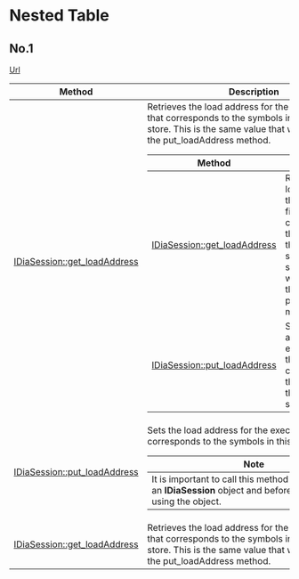 # Nested Table

## No.1

[Url](https://int.msdn.microsoft.com/library/4sy4ebfw.aspx)

<table>
<thead>
<tr>
<th width="80px">Method
</th>
<th>Description
</th>
</tr>
</thead>
<tbody>
<tr>
<td><a href="https://int.msdn.microsoft.com/en-us/library/fb7sb5f9.aspx">IDiaSession::get_loadAddress</a>
</td>
<td>Retrieves the load address for the executable file that corresponds to the symbols in this symbol store. This is the same value that was passed to the put_loadAddress method.
<table>
<thead>
<tr>
<th width="80px">Method
</th>
<th>Description
</th>
</tr>
</thead>
<tbody>
<tr>
<td ><a href="https://int.msdn.microsoft.com/en-us/library/fb7sb5f9.aspx">IDiaSession::get_loadAddress</a>
</td>
<td>Retrieves the load address for the executable file that corresponds to the symbols in this symbol store. This is the same value that was passed to the put_loadAddress method.
</td>
</tr>
<tr>
<td><a href="https://int.msdn.microsoft.com/en-us/library/339f55ts.aspx">IDiaSession::put_loadAddress</a>
</td>
<td>Sets the load address for the executable file that corresponds to the symbols in this symbol store.
</td>
</tr>
</tbody>
</table>
</td>
</tr>
<tr>
<td><a href="https://int.msdn.microsoft.com/en-us/library/339f55ts.aspx">IDiaSession::put_loadAddress</a>
</td>
<td>Sets the load address for the executable file that corresponds to the symbols in this symbol store.
<table>
<thead>
<tr><th>Note</th>
</tr>
</thead>
<tbody>
<tr><td>It is important to call this method when you get an <strong>IDiaSession</strong> object and before you start using the object.</td>
</tr>
</tbody>
</table>
</td>
</tr>
<tr>
<td><a href="https://int.msdn.microsoft.com/en-us/library/fb7sb5f9.aspx">IDiaSession::get_loadAddress</a>
</td>
<td>Retrieves the load address for the executable file that corresponds to the symbols in this symbol store. This is the same value that was passed to the put_loadAddress method.
</td>
</tr>
</tbody>
</table>
